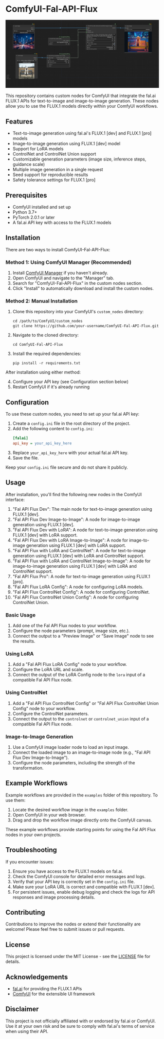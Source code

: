 # ComfyUI-Fal-API-Flux

![example workflow](examples/workflow_fal_api_flux_dev_with_lora_and_controlnet_image_to_image_node.png "Example workflow")

This repository contains custom nodes for ComfyUI that integrate the fal.ai FLUX.1 APIs for text-to-image and image-to-image generation. These nodes allow you to use the FLUX.1 models directly within your ComfyUI workflows.

## Features

- Text-to-image generation using fal.ai's FLUX.1 [dev] and FLUX.1 [pro] models
- Image-to-image generation using FLUX.1 [dev] model
- Support for LoRA models
- ControlNet and ControlNet Union support
- Customizable generation parameters (image size, inference steps, guidance scale)
- Multiple image generation in a single request
- Seed support for reproducible results
- Safety tolerance settings for FLUX.1 [pro]

## Prerequisites

- ComfyUI installed and set up
- Python 3.7+
- PyTorch 2.0.1 or later
- A fal.ai API key with access to the FLUX.1 models

## Installation

There are two ways to install ComfyUI-Fal-API-Flux:

### Method 1: Using ComfyUI Manager (Recommended)

1. Install [ComfyUI Manager](https://github.com/ltdrdata/ComfyUI-Manager) if you haven't already.
2. Open ComfyUI and navigate to the "Manager" tab.
3. Search for "ComfyUI-Fal-API-Flux" in the custom nodes section.
4. Click "Install" to automatically download and install the custom nodes.

### Method 2: Manual Installation

1. Clone this repository into your ComfyUI's `custom_nodes` directory:
   ```
   cd /path/to/ComfyUI/custom_nodes
   git clone https://github.com/your-username/ComfyUI-Fal-API-Flux.git
   ```
2. Navigate to the cloned directory:
   ```
   cd ComfyUI-Fal-API-Flux
   ```
3. Install the required dependencies:
   ```
   pip install -r requirements.txt
   ```

After installation using either method:

4. Configure your API key (see Configuration section below)
5. Restart ComfyUI if it's already running

## Configuration

To use these custom nodes, you need to set up your fal.ai API key:

1. Create a `config.ini` file in the root directory of the project.
2. Add the following content to `config.ini`:
   ```ini
   [falai]
   api_key = your_api_key_here
   ```
3. Replace `your_api_key_here` with your actual fal.ai API key.
4. Save the file.

Keep your `config.ini` file secure and do not share it publicly.

## Usage

After installation, you'll find the following new nodes in the ComfyUI interface:

1. "Fal API Flux Dev": The main node for text-to-image generation using FLUX.1 [dev].
2. "Fal API Flux Dev Image-to-Image": A node for image-to-image generation using FLUX.1 [dev].
3. "Fal API Flux Dev with LoRA": A node for text-to-image generation using FLUX.1 [dev] with LoRA support.
4. "Fal API Flux Dev with LoRA Image-to-Image": A node for image-to-image generation using FLUX.1 [dev] with LoRA support.
5. "Fal API Flux with LoRA and ControlNet": A node for text-to-image generation using FLUX.1 [dev] with LoRA and ControlNet support.
6. "Fal API Flux with LoRA and ControlNet Image-to-Image": A node for image-to-image generation using FLUX.1 [dev] with LoRA and ControlNet support.
7. "Fal API Flux Pro": A node for text-to-image generation using FLUX.1 [pro].
8. "Fal API Flux LoRA Config": A node for configuring LoRA models.
9. "Fal API Flux ControlNet Config": A node for configuring ControlNet.
10. "Fal API Flux ControlNet Union Config": A node for configuring ControlNet Union.

### Basic Usage

1. Add one of the Fal API Flux nodes to your workflow.
2. Configure the node parameters (prompt, image size, etc.).
3. Connect the output to a "Preview Image" or "Save Image" node to see the results.

### Using LoRA

1. Add a "Fal API Flux LoRA Config" node to your workflow.
2. Configure the LoRA URL and scale.
3. Connect the output of the LoRA Config node to the `lora` input of a compatible Fal API Flux node.

### Using ControlNet

1. Add a "Fal API Flux ControlNet Config" or "Fal API Flux ControlNet Union Config" node to your workflow.
2. Configure the ControlNet parameters.
3. Connect the output to the `controlnet` or `controlnet_union` input of a compatible Fal API Flux node.

### Image-to-Image Generation

1. Use a ComfyUI image loader node to load an input image.
2. Connect the loaded image to an image-to-image node (e.g., "Fal API Flux Dev Image-to-Image").
3. Configure the node parameters, including the strength of the transformation.

## Example Workflows

Example workflows are provided in the `examples` folder of this repository. To use them:

1. Locate the desired workflow image in the `examples` folder.
2. Open ComfyUI in your web browser.
3. Drag and drop the workflow image directly onto the ComfyUI canvas.

These example workflows provide starting points for using the Fal API Flux nodes in your own projects.

## Troubleshooting

If you encounter issues:

1. Ensure you have access to the FLUX.1 models on fal.ai.
2. Check the ComfyUI console for detailed error messages and logs.
3. Verify that your API key is correctly set in the `config.ini` file.
4. Make sure your LoRA URL is correct and compatible with FLUX.1 [dev].
5. For persistent issues, enable debug logging and check the logs for API responses and image processing details.

## Contributing

Contributions to improve the nodes or extend their functionality are welcome! Please feel free to submit issues or pull requests.

## License

This project is licensed under the MIT License - see the [LICENSE](LICENSE) file for details.

## Acknowledgements

- [fal.ai](https://fal.ai) for providing the FLUX.1 APIs
- [ComfyUI](https://github.com/comfyanonymous/ComfyUI) for the extensible UI framework

## Disclaimer

This project is not officially affiliated with or endorsed by fal.ai or ComfyUI. Use it at your own risk and be sure to comply with fal.ai's terms of service when using their API.